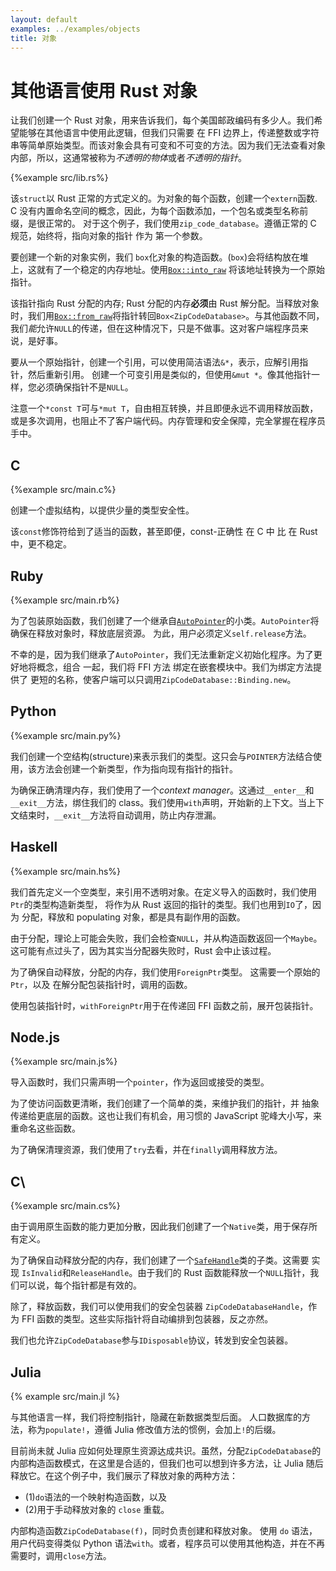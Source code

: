 ```yaml
---
layout: default
examples: ../examples/objects
title: 对象
---
```


# 其他语言使用 Rust 对象

让我们创建一个 Rust 对象，用来告诉我们，每个美国邮政编码有多少人。我们希望能够在其他语言中使用此逻辑，但我们只需要 在 FFI 边界上，传递整数或字符串等简单原始类型。而该对象会具有可变和不可变的方法。因为我们无法查看对象内部，所以，这通常被称为*不透明的物体*或者*不透明的指针*。

{%example src/lib.rs%}

该`struct`以 Rust 正常的方式定义的。为对象的每个函数，创建一个`extern`函数. C 没有内置命名空间的概念，因此，为每个函数添加，一个包名或类型名称前缀，是很正常的。 对于这个例子，我们使用`zip_code_database`。遵循正常的 C 规范，始终将，指向对象的指针 作为 第一个参数。

要创建一个新的对象实例，我们 `box`化对象的构造函数。(`box`)会将结构放在堆上，这就有了一个稳定的内存地址。使用[`Box::into_raw`][into_raw] 将该地址转换为一个原始指针。

该指针指向 Rust 分配的内存; Rust 分配的内存**必须**由 Rust 解分配。当释放对象时，我们用[`Box::from_raw`][from_raw]将指针转回`Box<ZipCodeDatabase>`。与其他函数不同，我们*能*允许`NULL`的传递，但在这种情况下，只是不做事。这对客户端程序员来说，是好事。

要从一个原始指针，创建一个引用，可以使用简洁语法`&*`，表示，应解引用指针，然后重新引用。 创建一个可变引用是类似的，但使用`&mut *`。像其他指针一样，您必须确保指针不是`NULL`。

注意一个`*const T`可与`*mut T`，自由相互转换，并且即便永远不调用释放函数，或是多次调用，也阻止不了客户端代码。内存管理和安全保障，完全掌握在程序员手中。

[into_raw]: https://doc.rust-lang.org/std/boxed/struct.Box.html#method.into_raw
[from_raw]: https://doc.rust-lang.org/std/boxed/struct.Box.html#method.from_raw

## C

{%example src/main.c%}

创建一个虚拟结构，以提供少量的类型安全性。

该`const`修饰符给到了适当的函数，甚至即便，const-正确性 在 C 中 比 在 Rust 中，更不稳定。

## Ruby

{%example src/main.rb%}

为了包装原始函数，我们创建了一个继承自[`AutoPointer`][autopointer]的小类。`AutoPointer`将确保在释放对象时，释放底层资源。 为此，用户必须定义`self.release`方法。

不幸的是，因为我们继承了`AutoPointer`，我们无法重新定义初始化程序。为了更好地将概念，组合 一起，我们将 FFI 方法 绑定在嵌套模块中。我们为绑定方法提供了 更短的名称，使客户端可以只调用`ZipCodeDatabase::Binding.new`。

[autopointer]: http://www.rubydoc.info/github/ffi/ffi/FFI/AutoPointer

## Python

{%example src/main.py%}

我们创建一个空结构(structure)来表示我们的类型。这只会与`POINTER`方法结合使用，该方法会创建一个新类型，作为指向现有指针的指针。

为确保正确清理内存，我们使用了一个*context manager*。这通过`__enter__`和`__exit__`方法，绑住我们的 class。我们使用`with`声明，开始新的上下文。当上下文结束时，`__exit__`方法将自动调用，防止内存泄漏。

## Haskell

{%example src/main.hs%}

我们首先定义一个空类型，来引用不透明对象。在定义导入的函数时，我们使用`Ptr`的类型构造新类型， 将作为从 Rust 返回的指针的类型。我们也用到`IO`了，因为 分配，释放和 populating 对象，都是具有副作用的函数。

由于分配，理论上可能会失败，我们会检查`NULL`，并从构造函数返回一个`Maybe`。这可能有点过头了，因为其实当分配器失败时，Rust 会中止该过程。

为了确保自动释放，分配的内存，我们使用`ForeignPtr`类型。 这需要一个原始的`Ptr`，以及 在解分配包装指针时，调用的函数。

使用包装指针时，`withForeignPtr`用于在传递回 FFI 函数之前，展开包装指针。

## Node.js

{%example src/main.js%}

导入函数时，我们只需声明一个`pointer`，作为返回或接受的类型。

为了使访问函数更清晰，我们创建了一个简单的类，来维护我们的指针，并 抽象传递给更底层的函数。这也让我们有机会，用习惯的 JavaScript 驼峰大小写，来重命名这些函数。

为了确保清理资源，我们使用了`try`去看，并在`finally`调用释放方法。

## C\

{%example src/main.cs%}

由于调用原生函数的能力更加分散，因此我们创建了一个`Native`类，用于保存所有定义。

为了确保自动释放分配的内存，我们创建了一个[`SafeHandle`][safehandle]类的子类。这需要 实现 `IsInvalid`和`ReleaseHandle`。由于我们的 Rust 函数能释放一个`NULL`指针，我们可以说，每个指针都是有效的。

除了，释放函数，我们可以使用我们的安全包装器 `ZipCodeDatabaseHandle`，作为 FFI 函数的类型。这些实际指针将自动编排到包装器，反之亦然。

我们也允许`ZipCodeDatabase`参与`IDisposable`协议，转发到安全包装器。

[safehandle]: https://msdn.microsoft.com/en-us/library/system.runtime.interopservices.safehandle(v=vs.110).aspx

## Julia

{% example src/main.jl %}

与其他语言一样，我们将控制指针，隐藏在新数据类型后面。 人口数据库的方法，称为`populate!`，遵循 Julia 修改值方法的惯例，会加上`!`的后缀。

目前尚未就 Julia 应如何处理原生资源达成共识。虽然，分配`ZipCodeDatabase`的内部构造函数模式，在这里是合适的，但我们也可以想到许多方法，让 Julia 随后释放它。在这个例子中，我们展示了释放对象的两种方法：

- (1)`do`语法的一个映射构造函数，以及
- (2)用于手动释放对象的 `close` 重载。

内部构造函数`ZipCodeDatabase(f)`，同时负责创建和释放对象。 使用 `do` 语法，用户代码变得类似 Python 语法`with`。或者，程序员可以使用其他构造，并在不再需要时，调用`close`方法。
